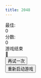 ```yaml
---
title: 2048
---
```

<link rel="stylesheet" href="https://cdn.jsdelivr.net/gh/Royce2019/BlogSource/css/2048.min.css">
<div class="container">
	<div class="scores">
		<div class="score-container best-score">
			最佳:
			<div class="score">
				<div id="bestScore">0</div>
			</div>
		</div>
		<div class="score-container">
			分数:
			<div class="score">
				<div id="score">0</div>
				<div class="add" id="add"></div>
			</div>
		</div>
	</div>
	<div class="game">
		<div id="tile-container" class="tile-container"></div>
		<div class="end" id="end">游戏结束<div class="monkey">🙈</div><button
				class="btn not-recommended__item js-restart-btn" id="try-again">再试一次</button></div>
	</div>
	<div class="not-recommended">
		<button class="btn not-recommended__item js-restart-btn" id="restart">重新启动游戏</button>
		<span class="not-recommended__annotation"></span>
	</div>
</div>
<script src="https://cdn.jsdelivr.net/gh/Royce2019/BlogSource/js/2048.min.js"></script>